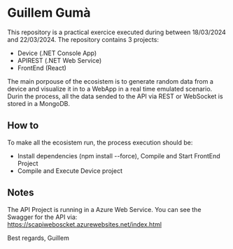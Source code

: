 ﻿# Guillem Gumà

This repository is a practical exercice executed during between 18/03/2024 and 22/03/2024. The repository contains 3 projects:
- Device (.NET Console App)
- APIREST (.NET Web Service)
- FrontEnd (React)

The main porpouse of the ecosistem is to generate random data from a device and visualize it in to a WebApp in a real time emulated scenario. Durin the process, all the data sended to the API via REST or WebSocket is stored in a MongoDB.

## How to
To make all the ecosistem run, the process execution should be:
- Install dependencies (npm install --force), Compile and Start FrontEnd Project
- Compile and Execute Device project

## Notes
The API Project is running in a Azure Web Service. You can see the Swagger for the API via: https://scapiweboscket.azurewebsites.net/index.html

Best regards,
Guillem

